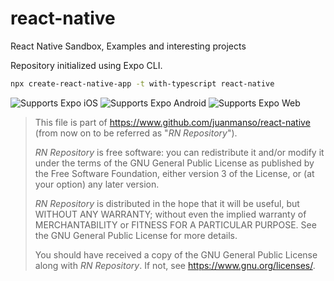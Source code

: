 # react-native
React Native Sandbox, Examples and interesting projects

Repository initialized using Expo CLI.

```sh
npx create-react-native-app -t with-typescript react-native
```

<p>
  <!-- iOS -->
  <img alt="Supports Expo iOS" longdesc="Supports Expo iOS" src="https://img.shields.io/badge/iOS-4630EB.svg?style=flat-square&logo=APPLE&labelColor=999999&logoColor=fff" />
  <!-- Android -->
  <img alt="Supports Expo Android" longdesc="Supports Expo Android" src="https://img.shields.io/badge/Android-4630EB.svg?style=flat-square&logo=ANDROID&labelColor=A4C639&logoColor=fff" />
  <!-- Web -->
  <img alt="Supports Expo Web" longdesc="Supports Expo Web" src="https://img.shields.io/badge/web-4630EB.svg?style=flat-square&logo=GOOGLE-CHROME&labelColor=4285F4&logoColor=fff" />
</p>

> This file is part of https://www.github.com/juanmanso/react-native (from now
on to be referred as "_RN Repository_").
>
> _RN Repository_ is free software: you can redistribute it and/or modify it
under the terms of the GNU General Public License as published by the Free
Software Foundation, either version 3 of the License, or (at your option) any
later version.
>
> _RN Repository_ is distributed in the hope that it will be useful, but
WITHOUT ANY WARRANTY; without even the implied warranty of MERCHANTABILITY or
FITNESS FOR A PARTICULAR PURPOSE. See the GNU General Public License for more
details.
>
> You should have received a copy of the GNU General Public License along with
_RN Repository_. If not, see <https://www.gnu.org/licenses/>.


